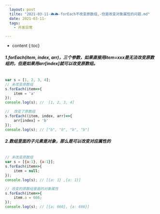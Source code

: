 ```yaml
---
  layout: post
  tilte: "2021-03-11-🌦🌦-forEach不改变原数组,-但是改变对象属性的问题.md"
  date: 2021-03-11-
  tags: 
    - 开发日常

---
```



* content
{:toc}


#####  1.forEach(item, index, arr)，三个参数，如果直接用item=xxx是无法改变原数组的，但是如果用arr[index]就可以改变原数组。
```js
 
var s = [1, 2, 3, 4];
// 未改变原数组
s.forEach(item=>{
    item = 'a'
});
console.log(s); //  [1, 2, 3, 4] 
 
//  改变了原数组
s.forEach((item, index, arr)=>{
    arr[index] = 'b'
});
console.log(s); // ["b", "b", "b", "b"]

```
##### 2.数组里面的子元素是对象，那么是可以改变对应属性的
```js

// 未改变原数组
var s = [{a:1}, {a:1}];
s.forEach(item=>{
    item = null;
});
console.log(s); // [{a: 1} ,{a: 1}] 

// 改变的原数组里面的对象属性
s.forEach(item=>{
    item.a = 666;
});
console.log(s); // [{a: 666}, {a: 666}] 

```

